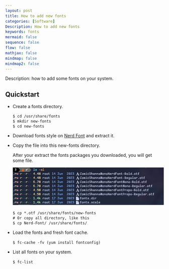 ```yaml
---
layout: post
title: How to add new fonts
categories: [Software]
Description: How to add new fonts
keywords: fonts
mermaid: false
sequence: false
flow: false
mathjax: false
mindmap: false
mindmap2: false
---
```


Description: how to add some fonts on your system.

## Quickstart

+ Create a fonts directory.

    ```shell
    $ cd /usr/share/fonts
    $ mkdir new-fonts
    $ cd new-fonts
    ```

+ Download fonts style on [Nerd Font](https://www.nerdfonts.com/) and extract it.

+ Copy the file into this new-fonts directory.

    After your extract the fonts packages you downloaded, you will get some file.
    
    ![png](/images/add-fonts/swappy-20241024-151803.png)
    
    ```shell
    $ cp *.otf /usr/share/fonts/new-fonts
    # Or copy all directory, like this
    $ cp Nerd-Font/ /usr/share/fonts/
    ```

+ Load the fonts and fresh font cache.

    `$ fc-cache -fv (yum install fontconfig)`

+ List all fonts on your system.
    
    `$ fc-list`
